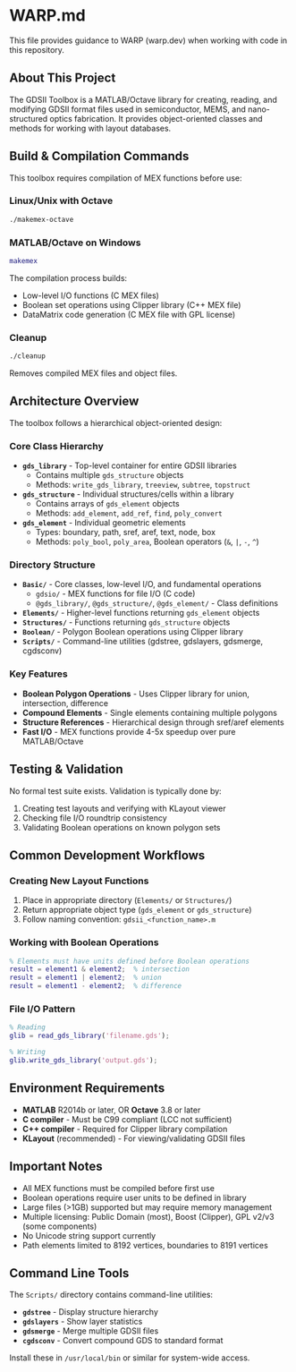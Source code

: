 # WARP.md

This file provides guidance to WARP (warp.dev) when working with code in this repository.

## About This Project

The GDSII Toolbox is a MATLAB/Octave library for creating, reading, and modifying GDSII format files used in semiconductor, MEMS, and nano-structured optics fabrication. It provides object-oriented classes and methods for working with layout databases.

## Build & Compilation Commands

This toolbox requires compilation of MEX functions before use:

### Linux/Unix with Octave
```bash
./makemex-octave
```

### MATLAB/Octave on Windows
```matlab
makemex
```

The compilation process builds:
- Low-level I/O functions (C MEX files)
- Boolean set operations using Clipper library (C++ MEX file)
- DataMatrix code generation (C MEX file with GPL license)

### Cleanup
```bash
./cleanup
```
Removes compiled MEX files and object files.

## Architecture Overview

The toolbox follows a hierarchical object-oriented design:

### Core Class Hierarchy
- **`gds_library`** - Top-level container for entire GDSII libraries
  - Contains multiple `gds_structure` objects
  - Methods: `write_gds_library`, `treeview`, `subtree`, `topstruct`
- **`gds_structure`** - Individual structures/cells within a library
  - Contains arrays of `gds_element` objects
  - Methods: `add_element`, `add_ref`, `find`, `poly_convert`
- **`gds_element`** - Individual geometric elements
  - Types: boundary, path, sref, aref, text, node, box
  - Methods: `poly_bool`, `poly_area`, Boolean operators (`&`, `|`, `-`, `^`)

### Directory Structure
- **`Basic/`** - Core classes, low-level I/O, and fundamental operations
  - `gdsio/` - MEX functions for file I/O (C code)
  - `@gds_library/`, `@gds_structure/`, `@gds_element/` - Class definitions
- **`Elements/`** - Higher-level functions returning `gds_element` objects
- **`Structures/`** - Functions returning `gds_structure` objects  
- **`Boolean/`** - Polygon Boolean operations using Clipper library
- **`Scripts/`** - Command-line utilities (gdstree, gdslayers, gdsmerge, cgdsconv)

### Key Features
- **Boolean Polygon Operations** - Uses Clipper library for union, intersection, difference
- **Compound Elements** - Single elements containing multiple polygons
- **Structure References** - Hierarchical design through sref/aref elements
- **Fast I/O** - MEX functions provide 4-5x speedup over pure MATLAB/Octave

## Testing & Validation

No formal test suite exists. Validation is typically done by:
1. Creating test layouts and verifying with KLayout viewer
2. Checking file I/O roundtrip consistency
3. Validating Boolean operations on known polygon sets

## Common Development Workflows

### Creating New Layout Functions
1. Place in appropriate directory (`Elements/` or `Structures/`)
2. Return appropriate object type (`gds_element` or `gds_structure`)
3. Follow naming convention: `gdsii_<function_name>.m`

### Working with Boolean Operations
```matlab
% Elements must have units defined before Boolean operations
result = element1 & element2;  % intersection
result = element1 | element2;  % union  
result = element1 - element2;  % difference
```

### File I/O Pattern
```matlab
% Reading
glib = read_gds_library('filename.gds');

% Writing  
glib.write_gds_library('output.gds');
```

## Environment Requirements

- **MATLAB** R2014b or later, OR **Octave** 3.8 or later
- **C compiler** - Must be C99 compliant (LCC not sufficient)
- **C++ compiler** - Required for Clipper library compilation
- **KLayout** (recommended) - For viewing/validating GDSII files

## Important Notes

- All MEX functions must be compiled before first use
- Boolean operations require user units to be defined in library
- Large files (>1GB) supported but may require memory management
- Multiple licensing: Public Domain (most), Boost (Clipper), GPL v2/v3 (some components)
- No Unicode string support currently
- Path elements limited to 8192 vertices, boundaries to 8191 vertices

## Command Line Tools

The `Scripts/` directory contains command-line utilities:
- **`gdstree`** - Display structure hierarchy
- **`gdslayers`** - Show layer statistics  
- **`gdsmerge`** - Merge multiple GDSII files
- **`cgdsconv`** - Convert compound GDS to standard format

Install these in `/usr/local/bin` or similar for system-wide access.